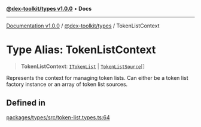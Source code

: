 [**@dex-toolkit/types v1.0.0**](../README.md) • **Docs**

***

[Documentation v1.0.0](../../../packages.md) / [@dex-toolkit/types](../README.md) / TokenListContext

# Type Alias: TokenListContext

> **TokenListContext**: [`ITokenList`](../interfaces/ITokenList.md) \| [`TokenListSource`](TokenListSource.md)[]

Represents the context for managing token lists.
Can either be a token list factory instance or an array of token list sources.

## Defined in

[packages/types/src/token-list.types.ts:64](https://github.com/niZmosis/dex-toolkit/blob/3d8b41b44787b30fbea5de3ab4737662ffb61bc8/packages/types/src/token-list.types.ts#L64)
